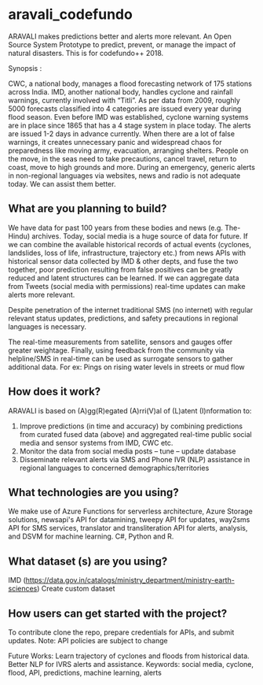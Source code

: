 # aravali_codefundo
ARAVALI makes predictions better and alerts more relevant. An Open Source System Prototype to predict, prevent, or manage the impact of natural disasters. This is for codefundo++ 2018.

Synopsis :

CWC, a national body, manages a flood forecasting network of 175 stations across India. IMD, another national body, handles cyclone and rainfall warnings, currently involved with “Titli”. As per data from 2009, roughly 5000 forecasts classified into 4 categories are issued every year during flood season. Even before IMD was established, cyclone warning systems are in place since 1865 that has a 4 stage system in place today. The alerts are issued 1-2 days in advance currently. When there are a lot of false warnings, it creates unnecessary panic and widespread chaos for preparedness like moving army, evacuation, arranging shelters. People on the move, in the seas need to take precautions, cancel travel, return to coast, move to high grounds and more. During an emergency, generic alerts in non-regional languages via websites, news and radio is not adequate today. We can assist them better.

## What are you planning to build?
We have data for past 100 years from these bodies and news (e.g. The-Hindu) archives. Today, social media is a huge source of data for future. If we can combine the available historical records of actual events (cyclones, landslides, loss of life, infrastructure, trajectory etc.) from news APIs with historical sensor data collected by IMD & other depts, and fuse the two together, poor prediction resulting from false positives can be greatly reduced and latent structures can be learned. If we can aggregate data from Tweets (social media with permissions) real-time updates can make alerts more relevant.

Despite penetration of the internet traditional SMS (no internet) with regular relevant status updates, predictions, and safety precautions in regional languages is necessary.

The real-time measurements from satellite, sensors and gauges offer greater weightage.
Finally, using feedback from the community via helpline/SMS in real-time can be used as surrogate sensors to gather additional data. For ex: Pings on rising water levels in streets or mud flow 

## How does it work?
ARAVALI is based on (A)gg(R)egated (A)rri(V)al of (L)atent (I)nformation to:
1. Improve predictions (in time and accuracy) by combining predictions from curated fused data (above) and aggregated real-time public social media and sensor systems from IMD, CWC etc.
2. Monitor the data from social media posts – tune – update database
3. Disseminate relevant alerts via SMS and Phone IVR (NLP) assistance in regional languages to concerned demographics/territories 

## What technologies are you using?
We make use of Azure Functions for serverless architecture, Azure Storage solutions, newsapi's API for datamining, tweepy API for updates, way2sms API for SMS services, translator and transliteration API for alerts, analysis, and DSVM for machine learning.  C#, Python and R.

## What dataset (s) are you using?
IMD (https://data.gov.in/catalogs/ministry_department/ministry-earth-sciences)
Create custom dataset 

## How users can get started with the project?
To contribute clone the repo, prepare credentials for APIs, and submit updates. Note: API policies are subject to change

Future Works: Learn trajectory of cyclones and floods from historical data. Better NLP for IVRS alerts and assistance. 
Keywords: social media, cyclone, flood, API, predictions, machine learning, alerts


